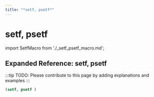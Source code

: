 ```yaml
---
title: "*setf, psetf*"
---
```


# setf, psetf

import SetfMacro from './_setf_psetf_macro.md';

<SetfMacro />

## Expanded Reference: setf, psetf

:::tip
TODO: Please contribute to this page by adding explanations and examples
:::

```lisp
(setf, psetf )
```
